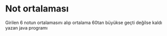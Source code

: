 # Not ortalaması
Girilen 6 notun ortalamasını alıp ortalama 60tan büyükse geçti değilse kaldı yazan java programı 
